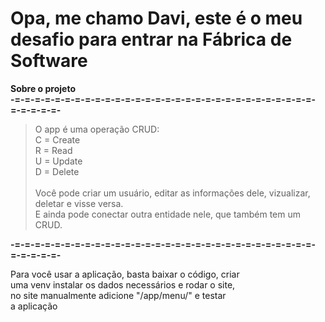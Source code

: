 # Opa, me chamo Davi, este é o meu desafio para entrar na Fábrica de Software

**Sobre o projeto**<br>
**-=-=-=-=-=-=-=-=-=-=-=-=-=-=-=-=-=-=-=-=-=-=-=-=-=-=-=-=-=-=-=-=-=-=-=-**

> O app é uma operação CRUD: <br>
> C = Create<br>
> R = Read<br>
> U = Update<br>
> D = Delete<br><br>
> Você pode criar um usuário, editar as informações dele, vizualizar, deletar e visse versa.<br>
> E ainda pode conectar outra entidade nele, que também tem um CRUD.<br>

**-=-=-=-=-=-=-=-=-=-=-=-=-=-=-=-=-=-=-=-=-=-=-=-=-=-=-=-=-=-=-=-=-=-=-=-**

Para você usar a aplicação, basta baixar o código, criar<br> uma venv instalar os dados necessários e rodar o site,<br>no site manualmente adicione "/app/menu/" e testar<br> a aplicação
